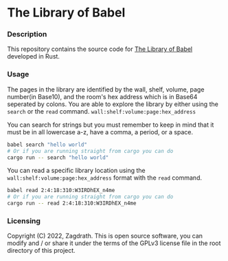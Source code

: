 # The Library of Babel

### Description
This repository contains the source code for [The Library of Babel](https://en.wikipedia.org/wiki/The_Library_of_Babel) developed in Rust.

### Usage
The pages in the library are identified by the wall, shelf, volume, page number(in Base10), and the room's hex address which is in Base64 seperated by colons. You are able to explore the library by either using the `search` or the `read` command.
`wall:shelf:volume:page:hex_address`

You can search for strings but you must remember to keep in mind that it must be in all lowercase a-z, have a comma, a period, or a space.
```sh
babel search "hello world"
# Or if you are running straight from cargo you can do
cargo run -- search "hello world"
```

You can read a specific library location using the `wall:shelf:volume:page:hex_address` format with the `read` command.
```sh
babel read 2:4:18:310:W3IRDhEX_n4me
# Or if you are running straight from cargo you can do
cargo run -- read 2:4:18:310:W3IRDhEX_n4me
```

### Licensing
Copyright (C) 2022, Zagdrath. This is open source software, you can modify and / or share it under the terms of the GPLv3 license file in the root directory of this project.
